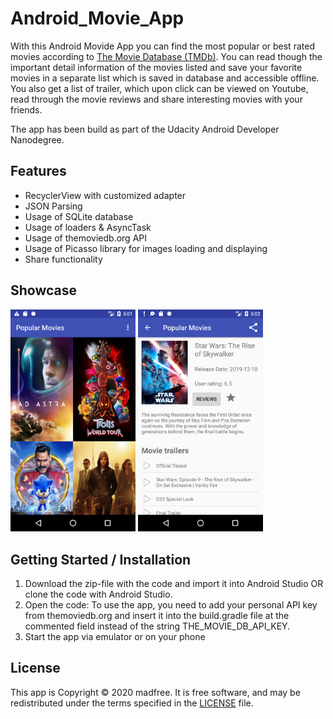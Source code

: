 # Android_Movie_App

With this Android Movide App you can find the most popular or best rated movies according to [The
 Movie Database (TMDb)](/https://www.themoviedb.org/). You can read though the important detail
  information of the movies listed and save your favorite movies in a separate list which is saved
   in database and accessible offline. You also get a list of trailer, which upon click can be
    viewed on Youtube, read through the movie reviews and share interesting movies with your
     friends.
     
The app has been build as part of the Udacity Android Developer Nanodegree.

## Features

- RecyclerView with customized adapter
- JSON Parsing
- Usage of SQLite database
- Usage of loaders & AsyncTask
- Usage of themoviedb.org API
- Usage of Picasso library for images loading and displaying
- Share functionality

## Showcase

<img src=/screenshots/1.png width="200">   <img src=/screenshots/2.png width="200">

## Getting Started / Installation
1. Download the zip-file with the code and import it into Android Studio OR clone the code with Android Studio.
2. Open the code: To use the app, you need to add your personal API key from themoviedb.org and
 insert it into the build.gradle file at the commented field instead of the string
  THE_MOVIE_DB_API_KEY.
3. Start the app via emulator or on your phone

## License
This app is Copyright © 2020 madfree. It is free software, and may be redistributed under the terms specified in the [LICENSE](/LICENSE) file.
